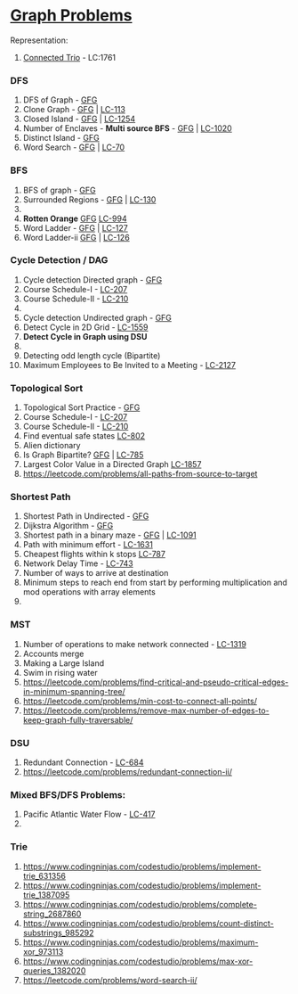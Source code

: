 # [Graph Problems](https://leetcode.com/discuss/interview-question/operating-system/5039797/BFS-and-DFS-Graph-Problems%3A-Easy-to-Medium-Difficulty/)

Representation:
1.  [Connected Trio](https://leetcode.com/problems/minimum-degree-of-a-connected-trio-in-a-graph/description/) - LC:1761


### DFS
1. DFS of Graph - [GFG](https://www.geeksforgeeks.org/problems/depth-first-traversal-for-a-graph/1)
2. Clone Graph - [GFG](https://www.geeksforgeeks.org/problems/clone-graph/1) | [LC-113](https://leetcode.com/problems/clone-graph/)
3. Closed Island -  [GFG](https://www.geeksforgeeks.org/problems/find-number-of-closed-islands/1) |  [LC-1254](https://leetcode.com/problems/number-of-closed-islands)
4. Number of Enclaves - **Multi source BFS** - [GFG](https://www.geeksforgeeks.org/problems/number-of-enclaves/0) | [LC-1020](https://leetcode.com/problems/number-of-enclaves)
5. Distinct Island - [GFG](https://www.geeksforgeeks.org/problems/number-of-distinct-islands/0)
6. Word Search - [GFG](https://www.geeksforgeeks.org/problems/word-search/1) | [LC-70](https://leetcode.com/problems/word-search)

### BFS
1. BFS of graph - [GFG](https://www.geeksforgeeks.org/problems/bfs-traversal-of-graph/1)
2. Surrounded Regions - [GFG](https://www.geeksforgeeks.org/problems/replace-os-with-xs0052/1) | [LC-130](https://leetcode.com/problems/surrounded-regions/description/)
3. 
4. **Rotten Orange** [GFG](https://www.geeksforgeeks.org/problems/rotten-oranges2536/1) [LC-994](https://leetcode.com/problems/rotting-oranges)
4. Word Ladder - [GFG](https://www.geeksforgeeks.org/problems/word-ladder/1) | [LC-127](https://leetcode.com/problems/word-ladder/)
5. Word Ladder-ii [GFG](https://www.geeksforgeeks.org/problems/word-ladder-ii/1) | [LC-126](https://leetcode.com/problems/word-ladder-ii/)


### Cycle Detection / DAG
1. Cycle detection Directed graph - [GFG](https://www.geeksforgeeks.org/problems/detect-cycle-in-a-directed-graph/1)
2. Course Schedule-I  - [LC-207](https://leetcode.com/problems/course-schedule)
3. Course Schedule-II - [LC-210](https://leetcode.com/problems/course-schedule-ii)
4.
5. Cycle detection Undirected graph - [GFG](https://www.geeksforgeeks.org/problems/detect-cycle-in-an-undirected-graph/1)
6. Detect Cycle in 2D Grid - [LC-1559](https://leetcode.com/problems/detect-cycles-in-2d-grid)
7. **Detect Cycle in Graph using DSU**
8.
9. Detecting odd length cycle (Bipartite)
10. Maximum Employees to Be Invited to a Meeting - [LC-2127](https://leetcode.com/problems/maximum-employees-to-be-invited-to-a-meeting)


### Topological Sort
1. Topological Sort Practice - [GFG](https://practice.geeksforgeeks.org/problems/topological-sort/1)
2. Course Schedule-I  - [LC-207](https://leetcode.com/problems/course-schedule)
3. Course Schedule-II - [LC-210](https://leetcode.com/problems/course-schedule-ii)
4. Find eventual safe states [LC-802](https://leetcode.com/problems/find-eventual-safe-states)
5. Alien dictionary
6. Is Graph Bipartite? [GFG](https://www.geeksforgeeks.org/problems/bipartite-graph/1) | [LC-785](https://leetcode.com/problems/is-graph-bipartite)
5. Largest Color Value in a Directed Graph [LC-1857](https://leetcode.com/problems/largest-color-value-in-a-directed-graph)
6. https://leetcode.com/problems/all-paths-from-source-to-target


### Shortest Path
1. Shortest Path in Undirected - [GFG](https://www.geeksforgeeks.org/problems/shortest-path-in-undirected-graph-having-unit-distance/1)
2. Dijkstra Algorithm - [GFG](https://www.geeksforgeeks.org/problems/implementing-dijkstra-set-1-adjacency-matrix/1)
3. Shortest path in a binary maze - [GFG](https://www.geeksforgeeks.org/problems/shortest-path-in-a-binary-maze-1655453161/1) | [LC-1091](https://leetcode.com/problems/shortest-path-in-binary-matrix)
5. Path with minimum effort - [LC-1631](https://leetcode.com/problems/path-with-minimum-effort)
5. Cheapest flights within k stops [LC-787](https://leetcode.com/problems/cheapest-flights-within-k-stops)
6. Network Delay Time - [LC-743](https://leetcode.com/problems/network-delay-time)
7. Number of ways to arrive at destination
8. Minimum steps to reach end from start by performing multiplication and mod operations with array elements
8. 


### MST
1. Number of operations to make network connected - [LC-1319](https://leetcode.com/problems/number-of-operations-to-make-network-connected)
2. Accounts merge
3. Making a Large Island
4. Swim in rising water
2. https://leetcode.com/problems/find-critical-and-pseudo-critical-edges-in-minimum-spanning-tree/
2. https://leetcode.com/problems/min-cost-to-connect-all-points/
3. https://leetcode.com/problems/remove-max-number-of-edges-to-keep-graph-fully-traversable/


### DSU
1. Redundant Connection - [LC-684](https://leetcode.com/problems/redundant-connection)
2. https://leetcode.com/problems/redundant-connection-ii/


### Mixed BFS/DFS Problems:
1. Pacific Atlantic Water Flow - [LC-417](https://leetcode.com/problems/pacific-atlantic-water-flow)
2. 

### Trie
1. https://www.codingninjas.com/codestudio/problems/implement-trie_631356
2. https://www.codingninjas.com/codestudio/problems/implement-trie_1387095
3. https://www.codingninjas.com/codestudio/problems/complete-string_2687860
4. https://www.codingninjas.com/codestudio/problems/count-distinct-substrings_985292
5. https://www.codingninjas.com/codestudio/problems/maximum-xor_973113
6. https://www.codingninjas.com/codestudio/problems/max-xor-queries_1382020
7. https://leetcode.com/problems/word-search-ii/


